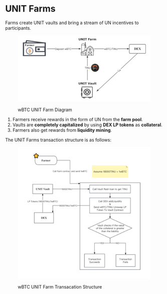 # UNIT Farms

Farms create UNIT vaults and bring a stream of UN incentives to participants.

<figure><img src="../.gitbook/assets/截屏2023-11-13 15.11.04.png" alt=""><figcaption><p>wBTC UNIT Farm Diagram</p></figcaption></figure>

1. Farmers receive rewards in the form of UN from the **farm pool**.&#x20;
2. Vaults are **completely capitalized** by using **DEX LP tokens** as **collateral**.&#x20;
3. Farmers also get rewards from **liquidity mining**.

The UNIT Farms transaction structure is as follows:

<figure><img src="../.gitbook/assets/Complex Version Farm 3.png" alt=""><figcaption><p>wBTC UNIT Farm Transacation Structure</p></figcaption></figure>
